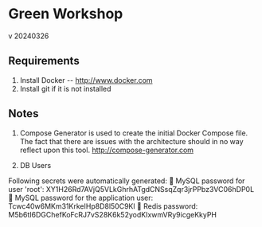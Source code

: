 Green Workshop
=============

v 20240326


Requirements
-----------------

1. Install Docker -- http://www.docker.com
2. Install git if it is not installed


Notes
--------

1. Compose Generator is used to create the initial Docker Compose file. The fact that there are issues with the architecture should in no way reflect upon this tool.  http://compose-generator.com

2. DB Users

Following secrets were automatically generated:
🔑   MySQL password for user 'root': XY1H26Rd7AVjQ5VLkGhrhATgdCNSsqZqr3jrPPbz3VC06hDP0L
🔑   MySQL password for the application user: Tcwc40w6MKm31KrkeIHp8D8l50C9Kl
🔑   Redis password: M5b6tI6DGChefKoFcRJ7vS28K6k52yodKIxwmVRy9icgeKkyPH


